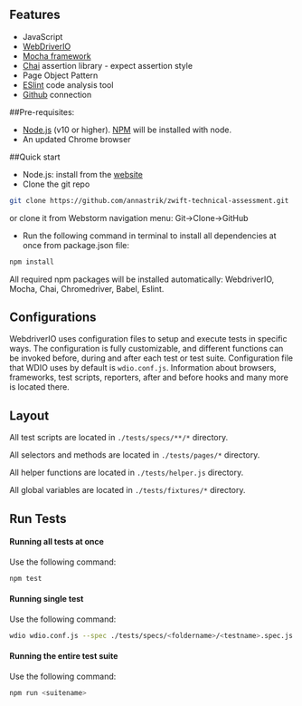## Features
-   JavaScript
-   [WebDriverIO](http://webdriver.io/)
-   [Mocha framework](https://mochajs.org/)
-   [Chai](https://www.chaijs.com/api/bdd/) assertion library - expect assertion style
-   Page Object Pattern
-   [ESlint](https://eslint.org/) code analysis tool
-   [Github](https://github.com/annastrik/zwift-technical-assessment.git) connection

##Pre-requisites:
-   [Node.js](https://nodejs.org/en/) (v10 or higher). [NPM](https://www.npmjs.com/) will be installed with node.
-   An updated Chrome browser

##Quick start

-   Node.js: install from the [website](https://nodejs.org/en/download/)
-   Clone the git repo
```bash
git clone https://github.com/annastrik/zwift-technical-assessment.git
```
or clone it from Webstorm navigation menu: Git->Clone->GitHub

-   Run the following command in terminal to install all dependencies at once from package.json file: 
```bash
npm install
```
All required npm packages will be installed automatically: WebdriverIO, Mocha, Chai, Chromedriver, Babel, Eslint.

## Configurations

WebdriverIO uses configuration files to setup and execute tests in specific ways. The configuration is fully customizable, and different functions can be invoked before, during and after each test or test suite.
Configuration file that WDIO uses by default is `wdio.conf.js`. Information about browsers, frameworks, test scripts, reporters, after and before hooks and many more is located there.

## Layout

All test scripts are located in `./tests/specs/**/*` directory.

All selectors and methods are located in `./tests/pages/*` directory.

All helper functions are located in `./tests/helper.js` directory.

All global variables are located in `./tests/fixtures/*` directory.

## Run Tests

#### Running all tests at once
Use the following command:
```bash
npm test
```
#### Running single test
Use the following command:
```bash
wdio wdio.conf.js --spec ./tests/specs/<foldername>/<testname>.spec.js
```
#### Running the entire test suite
Use the following command:
```bash
npm run <suitename>
```
